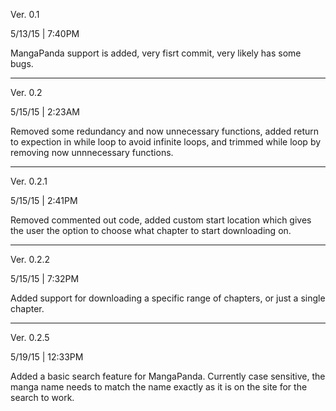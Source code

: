 Ver. 0.1

5/13/15   |  7:40PM

MangaPanda support is added, very fisrt commit, very likely has some bugs. 

______________________________________________________________________________________________________________________


Ver. 0.2

5/15/15   |  2:23AM

Removed some redundancy and now unnecessary functions, added return to expection in while loop to avoid infinite
loops, and trimmed while loop by removing now unnnecessary functions.

______________________________________________________________________________________________________________________


Ver. 0.2.1

5/15/15   |  2:41PM

Removed commented out code, added custom start location which gives the user the option to choose what chapter to
start downloading on.

______________________________________________________________________________________________________________________


Ver. 0.2.2

5/15/15   |  7:32PM

Added support for downloading a specific range of chapters, or just a single chapter.

______________________________________________________________________________________________________________________


Ver. 0.2.5

5/19/15   |  12:33PM

Added a basic search feature for MangaPanda. Currently case sensitive, the manga name needs to match the name 
exactly as it is on the site for the search to work. 
